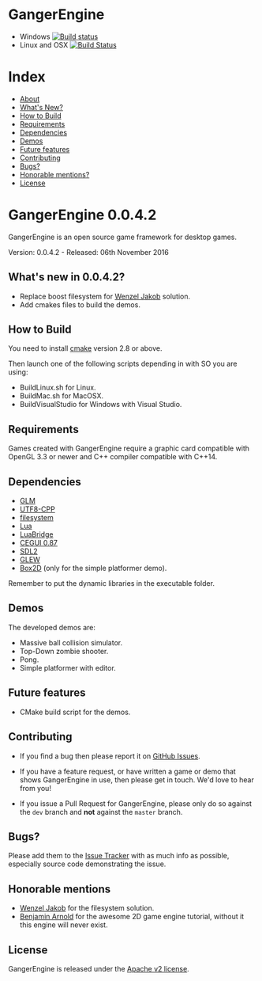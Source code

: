 GangerEngine
=======

- Windows [![Build status](https://ci.appveyor.com/api/projects/status/m1rc8c2peak0cmxr/branch/master?svg=true)](https://ci.appveyor.com/project/feserr/gangerengine-hxaa4/branch/master)
- Linux and OSX [![Build Status](https://travis-ci.org/feserr/GangerEngine.svg?branch=master)](https://travis-ci.org/feserr/GangerEngine)

# Index

- [About](#about)
- [What's New?](#whats-new)
- [How to Build](#how-to-build)
- [Requirements](#requirements)
- [Dependencies](#dependencies)
- [Demos](#demos)
- [Future features](#future)
- [Contributing](#contributing)
- [Bugs?](#bugs)
- [Honorable mentions?](#mentions)
- [License](#license)

<a name="about"></a>
# GangerEngine 0.0.4.2

GangerEngine is an open source game framework for desktop games.

Version: 0.0.4.2 - Released: 06th November 2016

<a name="whats-new"></a>
## What's new in 0.0.4.2?

* Replace boost filesystem for [Wenzel Jakob](https://github.com/wjakob) solution.
* Add cmakes files to build the demos.

<a name="how-to-build"></a>
## How to Build

You need to install [cmake](https://cmake.org/) version 2.8 or above.

Then launch one of the following scripts depending in with SO you are using:
* BuildLinux.sh for Linux.
* BuildMac.sh for MacOSX.
* BuildVisualStudio for Windows with Visual Studio.

<a name="requirements"></a>
## Requirements

Games created with GangerEngine require a graphic card compatible with OpenGL 3.3 or newer and C++ compiler compatible with C++14.

<a name="dependencies"></a>
## Dependencies

* [GLM](http://glm.g-truc.net/0.9.7/index.html)
* [UTF8-CPP](http://utfcpp.sourceforge.net/)
* [filesystem](https://github.com/wjakob/filesystem)
* [Lua](https://www.lua.org)
* [LuaBridge](https://github.com/vinniefalco/LuaBridge)
* [CEGUI 0.87](http://cegui.org.uk/)
* [SDL2](https://www.libsdl.org/index.php)
* [GLEW](http://glew.sourceforge.net/)
* [Box2D](http://box2d.org/) (only for the simple platformer demo).

Remember to put the dynamic libraries in the executable folder.

<a name="demos"></a>
## Demos

The developed demos are:
* Massive ball collision simulator.
* Top-Down zombie shooter.
* Pong.
* Simple platformer with editor.

<a name="future"></a>
## Future features

* CMake build script for the demos.

<a name="contributing"></a>
## Contributing

- If you find a bug then please report it on [GitHub Issues][issues].

- If you have a feature request, or have written a game or demo that shows GangerEngine in use, then please get in touch. We'd love to hear from you!

- If you issue a Pull Request for GangerEngine, please only do so against the `dev` branch and **not** against the `master` branch.

<a name="bugs"></a>
## Bugs?

Please add them to the [Issue Tracker][issues] with as much info as possible, especially source code demonstrating the issue.

<a name="mentions"></a>
## Honorable mentions

* [Wenzel Jakob](https://github.com/wjakob) for the filesystem solution.
* [Benjamin Arnold](https://github.com/Barnold1953) for the awesome 2D game engine tutorial, without it this engine will never exist.

<a name="license"></a>
## License

GangerEngine is released under the [Apache v2 license](http://www.apache.org/licenses/LICENSE-2.0.html).

[issues]: https://github.com/Reisor/GangerEngine/issues
